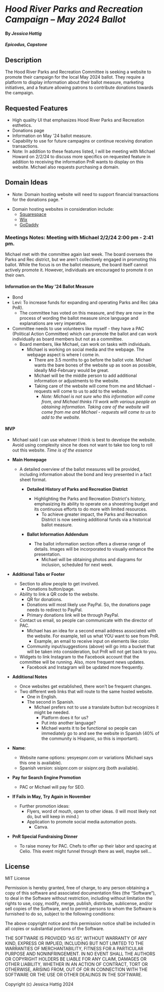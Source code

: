 # _Hood River Parks and Recreation Campaign – May 2024 Ballot_

#### By _**Jessica Hattig**_

#### _Epicodus, Capstone_

## Description
The Hood River Parks and Recreation Committee is seeking a website to promote their campaign for the local May 2024 ballot. They require a platform to display information about their ballot measure, marketing initiatives, and a feature allowing patrons to contribute donations towards the campaign.

## Requested Features
- High quality UI that emphasizes Hood River Parks and Recreation esthetics.
- Donations page
- Information on May '24 ballot measure.
- Capability to use for future campagins or continue receiving donation transactions.
- Note: In addition to these features listed, I will be meeting with Michael Howard on 2/2/24 to discuss more specifics on requested feature in addition to receiving the information PnR wants to display on this website. Michael also requests purchasing a domain.

## Domain Ideas
* Note: Domain hosting website will need to support financial transactions for the donations page. *

- Domain hosting websites in consideration include:
  - [Squarespace](https://www.bluehillsdigital.com/articles/squarespace-nonprofits-strengths-limitations-pricing/#:~:text=Squarespace%20provides%20a%20Donations%20block,account%20to%20process%20the%20payments.)
  - [Wix](https://support.wix.com/en/article/wix-forms-adding-and-setting-up-a-donation-form)
  - [GoDaddy](https://www.godaddy.com/payments)

### Meetings Notes: Meeting with Michael 2/2/24 2:00 pm - 2:41 pm.
Michael met with the committee again last week. The board oversees the Parks and Rec district, but we aren't collectively engaged in promoting this ballot. While the focus is on the ballot measure, the board itself cannot actively promote it. However, individuals are encouraged to promote it on their own.

#### Information on the May '24 Ballot Measure

- Bond
- Levi: To increase funds for expanding and operating Parks and Rec (aka PnR).
    - The committee has voted on this measure, and they are now in the process of wording the ballot measure since language and explanations are very imperative.
- Committee needs to use volunteers like myself - they have a PAC (Political Action Committee) which can promote the ballot and can work individually as board members but not as a committee.
  - Board members, like Michael, can work on tasks with individuals.
    - Michael is working on social media and the webpage. The webpage aspect is where I come in.
      - There are 3.5 months to go before the ballot vote. Michael wants the bare bones of the website up as soon as possible, ideally Mid-February would be great.
      - Michael will be the middle person to add additional information or adjustments to the website.
      - Taking care of the website will come from me and Michael - requests will come to us to add to the website.
        - *Note: Michael is not sure who this information will come from, and Michael thinks I'll work with various people on obtaining information. Taking care of the website will come from me and Michael - requests will come to us to add to the website.*

#### MVP
- Michael said I can use whatever I think is best to develope the website. Avoid using complexity since he does not want to take too long to roll out this website. *Time is of the essence*

- **Main Homepage**
  - A detailed overview of the ballot measures will be provided, including information about the bond and levy presented in a fact sheet format.

    - **Detailed History of Parks and Recreation District**
      - Highlighting the Parks and Recreation District's history, emphasizing its ability to operate on a shoestring budget and its continuous efforts to do more with limited resources.
        - To achieve greater impact, the Parks and Recreation District is now seeking additional funds via a historical ballot measure.

    - **Ballot Information Addendum**
      - The ballot information section offers a diverse range of details. Images will be incorporated to visually enhance the presentation.
        - Michael will be obtaining photos and diagrams for inclusion, scheduled for next week.

- **Additional Tabs or Footer**
  - Section to allow people to get involved.
    - Donations button/page.
  - Ability to link a QR code to the website.
    - QR for donations.
    - Donations will most likely use PayPal. So, the donations page needs to redirect to PayPal.
    - Primary donations link will be through PayPal.
  - Contact us email, so people can communicate with the director of PAC.
    - Michael has an idea for a second email address associated with the website. For example, tell us what YOU want to see from PnR.
      - Example, an email to receive input on elements like color.
    - Community input/suggestions (above) will go into a bucket that will be taken into consideration, but PnR will not get back to you.
  - Widgets to link Instagram to the Facebook account that the committee will be running. Also, more frequent news updates.
    - Facebook and Instagram will be updated more frequently.

- **Additional Notes** 
  - Once websites get established, there won't be frequent changes.
  - Two different web links that will route to the same hosted website.
    - One in English.
    - The second in Spanish.
      - Michael prefers not to use a translate button but recognizes it might be needed.
        - Platform does it for us?
        - Put into another language?
        - Michael wants it to be functional so people can immediately go to and see the website in Spanish (40% of the community is Hispanic, so this is important).

- **Name**: 
  - Website name options: yesyespnr.com or variations (Michael says this one is available).
  - Spanish version: sisipnr.com or sisipnr.org (both available).

- **Pay for Search Engine Promotion**
  - PAC or Michael will pay for SEO.

- **If Fails in May, Try Again in November**
  - Further promotion ideas:
    - Flyers, word of mouth, open to other ideas.  (I will most likely not do, but will keep in mind.)
    - Application to promote social media automation posts.
      - Canva.

- **PnR Special Fundraising Dinner**
  - To raise money for PAC. Chefs to offer up their labor and spacing at Celio. This event might funnel through there as well, maybe sell...

## License
MIT License

Permission is hereby granted, free of charge, to any person obtaining a copy of this software and associated documentation files (the “Software”), to deal in the Software without restriction, including without limitation the rights to use, copy, modify, merge, publish, distribute, sublicense, and/or sell copies of the Software, and to permit persons to whom the Software is furnished to do so, subject to the following conditions:

The above copyright notice and this permission notice shall be included in all copies or substantial portions of the Software.

THE SOFTWARE IS PROVIDED “AS IS”, WITHOUT WARRANTY OF ANY KIND, EXPRESS OR IMPLIED, INCLUDING BUT NOT LIMITED TO THE WARRANTIES OF MERCHANTABILITY, FITNESS FOR A PARTICULAR PURPOSE AND NONINFRINGEMENT. IN NO EVENT SHALL THE AUTHORS OR COPYRIGHT HOLDERS BE LIABLE FOR ANY CLAIM, DAMAGES OR OTHER LIABILITY, WHETHER IN AN ACTION OF CONTRACT, TORT OR OTHERWISE, ARISING FROM, OUT OF OR IN CONNECTION WITH THE SOFTWARE OR THE USE OR OTHER DEALINGS IN THE SOFTWARE.

Copyright (c) Jessica Hattig 2024